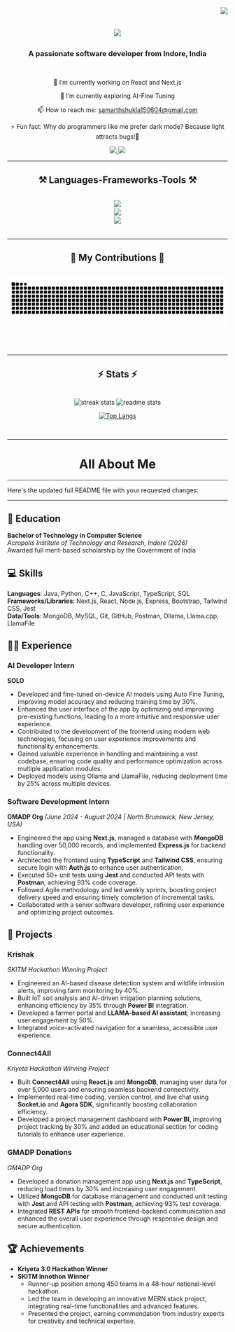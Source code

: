 <img align="right" src="https://visitor-badge.laobi.icu/badge?page_id=samarthshukla6.samarthshukla6" />

<h1 align="center">
    <img src="https://readme-typing-svg.herokuapp.com/?font=Righteous&size=35&center=true&vCenter=true&width=500&height=70&duration=4000&lines=Hi+There!+👋;+I'm+Samarth+Shukla!;" />
</h1>

<h3 align="center">A passionate software developer from Indore, India</h3>

<br/>

<div align="center">
 
🔭 I’m currently working on React and Next.js

🌱 I’m currently exploring AI-Fine Tuning

📫 How to reach me: samarthshukla150604@gmail.com

⚡ Fun fact: Why do programmers like me prefer dark mode? Because light attracts bugs!🐞

 </div>
 
<div align="center"> 
  <a href="samarthshukla150604@gmail.com">
    <img src="https://img.shields.io/badge/Gmail-333333?style=for-the-badge&logo=gmail&logoColor=red" />
  </a>
  <a href="https://linkedin.com/in/samarth-shukla-0191a2271" target="_blank">
    <img src="https://img.shields.io/badge/LinkedIn-0077B5?style=for-the-badge&logo=linkedin&logoColor=white" target="_blank" />
  </a>
</div>

 <hr/>
 
<h2 align="center">⚒️ Languages-Frameworks-Tools ⚒️</h2>
<br/>
<div align="center">
    <img src="https://skillicons.dev/icons?i=java,python,javascript,typescript,c,cpp,sql" /><br>
    <img src="https://skillicons.dev/icons?i=html,css,vscode,github,tailwind,bootstrap,react,nextjs,nodejs,expressjs,jest" /><br>
    <img src="https://skillicons.dev/icons?i=mongodb,mysql,git,github,postman,ollama" /> <br>
</div>

<br/>
<hr/>

<div align="center">
  <h2>🐍 My Contributions 🐍</h2>
  <br>
  <img alt="snake eating my contributions" src="https://raw.githubusercontent.com/samarthshukla6/samarthshukla6/output/github-contribution-grid-snake.svg" />
  
  <br/><br/>

<hr/> 

<h2 align="center">⚡ Stats ⚡</h2>
<br>
<div align=center>
  <img width=413 src="https://streak-stats.demolab.com/?user=samarthshukla6&count_private=true&theme=react&border_radius=10" alt="streak stats"/>
  <img width=390 src="https://github-readme-stats.vercel.app/api?username=samarthshukla6&count_private=true&show_icons=true&theme=react&rank_icon=github&border_radius=10" alt="readme stats" />
 
[![Top Langs](https://github-readme-stats.vercel.app/api/top-langs/?username=samarthshukla6&&count_private=true&show_icons=true&theme=react&rank_icon=github&border_radius=10)](https://github.com/samarthshukla6/github-readme-stats)
    
<br/>
<hr>
<div align=center> 
    
# All About Me

</div>
<hr>
<div align=left>
    
Here's the updated full README file with your requested changes:

---


## 🏫 Education

**Bachelor of Technology in Computer Science**  
*Acropolis Institute of Technology and Research, Indore (2026)*  
Awarded full merit-based scholarship by the Government of India

## 💻 Skills

**Languages**: Java, Python, C++, C, JavaScript, TypeScript, SQL  
**Frameworks/Libraries**: Next.js, React, Node.js, Express, Bootstrap, Tailwind CSS, Jest  
**Data/Tools**: MongoDB, MySQL, Git, GitHub, Postman, Ollama, Llama.cpp, LlamaFile

## 🧑‍💼 Experience

### AI Developer Intern  
**SOLO**  
- Developed and fine-tuned on-device AI models using Auto Fine Tuning, improving model accuracy and reducing training time by 30%.  
- Enhanced the user interface of the app by optimizing and improving pre-existing functions, leading to a more intuitive and responsive user experience.  
- Contributed to the development of the frontend using modern web technologies, focusing on user experience improvements and functionality enhancements.  
- Gained valuable experience in handling and maintaining a vast codebase, ensuring code quality and performance optimization across multiple application modules.  
- Deployed models using Ollama and LlamaFile, reducing deployment time by 25% across multiple devices.

### Software Development Intern  
**GMADP Org** *(June 2024 - August 2024 | North Brunswick, New Jersey, USA)*  
- Engineered the app using **Next.js**, managed a database with **MongoDB** handling over 50,000 records, and implemented **Express.js** for backend functionality.  
- Architected the frontend using **TypeScript** and **Tailwind CSS**, ensuring secure login with **Auth.js** to enhance user authentication.  
- Executed 50+ unit tests using **Jest** and conducted API tests with **Postman**, achieving 93% code coverage.  
- Followed Agile methodology and led weekly sprints, boosting project delivery speed and ensuring timely completion of incremental tasks.  
- Collaborated with a senior software developer, refining user experience and optimizing project outcomes.

## 📂 Projects

### **Krishak**  
*SKITM Hackathon Winning Project*  
- Engineered an AI-based disease detection system and wildlife intrusion alerts, improving farm monitoring by 40%.  
- Built IoT soil analysis and AI-driven irrigation planning solutions, enhancing efficiency by 35% through **Power BI** integration.  
- Developed a farmer portal and **LLAMA-based AI assistant**, increasing user engagement by 50%.  
- Integrated voice-activated navigation for a seamless, accessible user experience.

### **Connect4All**  
*Kriyeta Hackathon Winning Project*  
- Built **Connect4All** using **React.js** and **MongoDB**, managing user data for over 5,000 users and ensuring seamless backend connectivity.  
- Implemented real-time coding, version control, and live chat using **Socket.io** and **Agora SDK**, significantly boosting collaboration efficiency.  
- Developed a project management dashboard with **Power BI**, improving project tracking by 30% and added an educational section for coding tutorials to enhance user experience.

### **GMADP Donations**  
*GMADP Org*  
- Developed a donation management app using **Next.js** and **TypeScript**, reducing load times by 30% and increasing user engagement.  
- Utilized **MongoDB** for database management and conducted unit testing with **Jest** and API testing with **Postman**, achieving 93% test coverage.  
- Integrated **REST APIs** for smooth frontend-backend communication and enhanced the overall user experience through responsive design and secure authentication.

## 🏆 Achievements

- **Kriyeta 3.0 Hackathon Winner**  
- **SKITM Innothon Winner**  
  - Runner-up position among 450 teams in a 48-hour national-level hackathon.  
  - Led the team in developing an innovative MERN stack project, integrating real-time functionalities and advanced features.  
  - Presented the project, earning commendation from industry experts for creativity and technical expertise.

</div>
